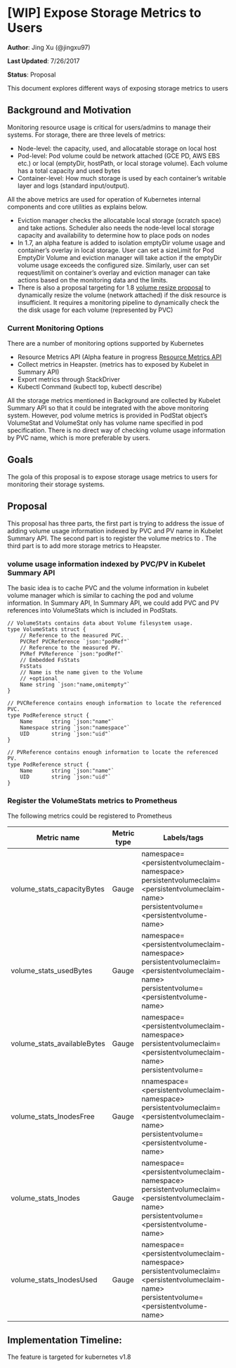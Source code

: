 # [WIP] Expose Storage Metrics to Users

**Author**: Jing Xu (@jingxu97)

**Last Updated**: 7/26/2017

**Status**: Proposal

This document explores different ways of exposing storage metrics to users

## Background and Motivation

Monitoring resource usage is critical for users/admins to manage their systems. For storage, there are three levels of metrics:
 - Node-level: the capacity, used, and allocatable storage on local host
 - Pod-level: Pod volume could be network attached (GCE PD, AWS EBS etc.) or local (emptyDir, hostPath, or local storage volume). Each volume has a total capacity and used bytes
 - Container-level: How much storage is used by each container’s writable layer and logs (standard input/output).

All the above metrics are used for operation of Kubernetes internal components and core utilities as explains below.

 - Eviction manager checks the allocatable local storage (scratch space) and take actions. Scheduler also needs the node-level local storage capacity and availability to determine how to place pods on nodes 
 - In 1.7, an alpha feature is added to isolation emptyDir volume usage and container’s overlay in local storage. User can set a sizeLimit for Pod EmptyDir Volume and eviction manager will take action if the emptyDir volume usage exceeds the configured size. Similarly, user can set request/limit on container’s overlay and eviction manager can take actions based on the monitoring data and the limits.
 - There is also a proposal targeting for 1.8 [volume resize proposal](https://github.com/kubernetes/community/pull/657) to dynamically resize the volume (network attached) if the disk resource is insufficient. It requires a monitoring pipeline to dynamically check the the disk usage for each volume (represented by PVC)

### Current Monitoring Options

There are a number of monitoring options supported by Kubernetes
 - Resource Metrics API (Alpha feature in progress [Resource Metrics API](https://github.com/kubernetes/community/blob/master/contributors/design-proposals/resource-metrics-api.md)
 - Collect metrics in Heapster. (metrics has to exposed by Kubelet in Summary API)
 - Export metrics through StackDriver 
 - Kubectl Command (kubectl top, kubectl describe)

All the storage metrics mentioned in Background are collected by Kubelet Summary API so that it could be integrated with the above monitoring system. However, pod volume metrics is provided in PodStat object’s VolumeStat and VolumeStat only has volume name specified in pod specification. There is no direct way of checking volume usage information by PVC name, which is more preferable by users.


## Goals
The gola of this proposal is to expose storage usage metrics to users for monitoring their storage systems.

## Proposal

This proposal has three parts, the first part is trying to address the issue of adding volume usage information indexed by PVC and PV name in Kubelet Summary API. The second part is to register the volume metrics to . The third part is to add more storage metrics to Heapster.


### volume usage information indexed by PVC/PV in Kubelet Summary API

The basic idea is to cache PVC and the volume information in kubelet volume manager which is similar to caching the pod and volume information. In Summary API, In Summary API, we could add PVC and PV references into VolumeStats which is included in PodStats.

```
// VolumeStats contains data about Volume filesystem usage.
type VolumeStats struct {
	// Reference to the measured PVC.
	PVCRef PVCReference `json:"podRef"`
	// Reference to the measured PV.
	PVRef PVReference `json:"podRef"`
	// Embedded FsStats
	FsStats
	// Name is the name given to the Volume
	// +optional
	Name string `json:"name,omitempty"`
}

// PVCReference contains enough information to locate the referenced PVC.
type PodReference struct {
	Name      string `json:"name"`
	Namespace string `json:"namespace"`
	UID       string `json:"uid"`
}

// PVReference contains enough information to locate the referenced PV.
type PodReference struct {
	Name      string `json:"name"`
	UID       string `json:"uid"`
}

```
### Register the VolumeStats metrics to Prometheus 

The following metrics could be registered to Prometheus


| Metric name | Metric type | Labels/tags |
|-------------|-------------|-------------|
| volume_stats_capacityBytes | Gauge | namespace=\<persistentvolumeclaim-namespace\> <br/> persistentvolumeclaim=\<persistentvolumeclaim-name\>  <br/> persistentvolume=\<persistentvolume-name\> |
| volume_stats_usedBytes | Gauge | namespace=\<persistentvolumeclaim-namespace\> <br/>  persistentvolumeclaim=\<persistentvolumeclaim-name\>  <br/> persistentvolume=\<persistentvolume-name\> |
| volume_stats_availableBytes | Gauge | namespace=\<persistentvolumeclaim-namespace\> <br/> persistentvolumeclaim=\<persistentvolumeclaim-name\>  <br/> persistentvolume=<persistentvolume-name> |
| volume_stats_InodesFree | Gauge | nnamespace=\<persistentvolumeclaim-namespace\> <br/> persistentvolumeclaim=\<persistentvolumeclaim-name\>  <br/> persistentvolume=\<persistentvolume-name\> |
| volume_stats_Inodes | Gauge | namespace=\<persistentvolumeclaim-namespace\> <br/> persistentvolumeclaim=\<persistentvolumeclaim-name\>  <br/> persistentvolume=\<persistentvolume-name\> |
| volume_stats_InodesUsed | Gauge | namespace=\<persistentvolumeclaim-namespace\> <br/> persistentvolumeclaim=\<persistentvolumeclaim-name\>  <br/> persistentvolume=\<persistentvolume-name\> |

## Implementation Timeline:
The feature is targeted for kubernetes v1.8


